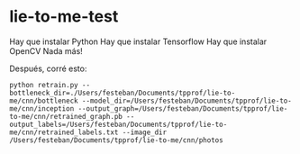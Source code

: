 # lie-to-me-test
Hay que instalar Python
Hay que instalar Tensorflow
Hay que instalar OpenCV
Nada más!

Después, corré esto:

```
python retrain.py --bottleneck_dir=./Users/festeban/Documents/tpprof/lie-to-me/cnn/bottleneck --model_dir=/Users/festeban/Documents/tpprof/lie-to-me/cnn/inception --output_graph=/Users/festeban/Documents/tpprof/lie-to-me/cnn/retrained_graph.pb --output_labels=/Users/festeban/Documents/tpprof/lie-to-me/cnn/retrained_labels.txt --image_dir /Users/festeban/Documents/tpprof/lie-to-me/cnn/photos
```
